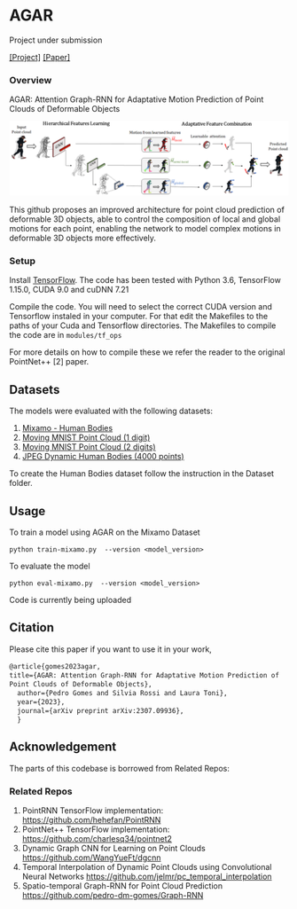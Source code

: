 # AGAR

Project under submission

[[Project]](https://github.com/pedro-dm-gomes/AGAR) [[Paper]](https://arxiv.org/abs/2307.09936)     



### Overview
AGAR: Attention Graph-RNN for Adaptative Motion Prediction of Point Clouds of Deformable Objects


<img src="https://github.com/pedro-dm-gomes/AGAR/blob/main/Figures/teaser_figure.png" scale="0.6">


This github proposes an improved architecture for point
cloud prediction of deformable 3D objects, able to control the composition of local and global motions
for each point, enabling the network to model complex motions in deformable 3D objects more effectively.

### Setup

Install <a href="https://www.tensorflow.org/get_started/os_setup" target="_blank">TensorFlow</a>. The code has been tested with Python 3.6, TensorFlow 1.15.0, CUDA 9.0 and cuDNN 7.21

Compile the code. You will need to select the correct CUDA version and Tensorflow instaled in your computer. For that edit the Makefiles to the paths of your Cuda and Tensorflow directories.
The Makefiles to compile the code are in `modules/tf_ops`

For more details on how to compile these we refer the reader to the original PointNet++ [2] paper.


## Datasets

The models were evaluated with the following datasets:
1. [Mixamo - Human Bodies](https://drive.google.com/drive/folders/14SRpLT0X7yQPKJV7YDiZXEGJVnw1SkHN?usp=sharing) &emsp;
1. [Moving MNIST Point Cloud (1 digit)](https://drive.google.com/open?id=17RpNwMLDcR5fLr0DJkRxmC5WgFn3RwK_) &emsp;
2. [Moving MNIST Point Cloud (2 digits)](https://drive.google.com/open?id=11EkVsE5fmgU5D5GsOATQ6XN17gmn7IvF) &emsp; 
3. [JPEG Dynamic Human Bodies (4000 points)](https://drive.google.com/file/d/1hbB1EPKq3UVlXUL5m81M1E6_s5lWmoB-/view)

To create the Human Bodies dataset follow the instruction in the Dataset folder.


## Usage
To train a model using AGAR on the Mixamo Dataset

    python train-mixamo.py  --version <model_version>

To evaluate the model

    python eval-mixamo.py  --version <model_version> 


Code is currently being uploaded

## Citation
Please cite this paper if you want to use it in your work,

	@article{gomes2023agar,
	title={AGAR: Attention Graph-RNN for Adaptative Motion Prediction of Point Clouds of Deformable Objects},
	  author={Pedro Gomes and Silvia Rossi and Laura Toni},
	  year={2023},
	  journal={arXiv preprint arXiv:2307.09936},
	  }




## Acknowledgement
The parts of this codebase is borrowed from Related Repos:

### Related Repos
1. PointRNN TensorFlow implementation: https://github.com/hehefan/PointRNN
2. PointNet++ TensorFlow implementation: https://github.com/charlesq34/pointnet2
3. Dynamic Graph CNN for Learning on Point Clouds https://github.com/WangYueFt/dgcnn
4. Temporal Interpolation of Dynamic Point Clouds using Convolutional Neural Networks https://github.com/jelmr/pc_temporal_interpolation
5. Spatio-temporal Graph-RNN for Point Cloud Prediction https://github.com/pedro-dm-gomes/Graph-RNN 


